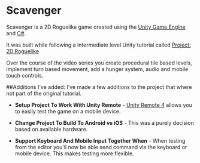 # Scavenger

Scavenger is a 2D Roguelike game created using the [Unity Game Engine][1] and [C#][2].

It was built while following a intermediate level Unity tutorial called [Project: 2D Roguelike][3]

Over the course of the video series you create procedural tile based levels, implement turn based movement, add a hunger system, audio and mobile touch controls.

##Additions I've added:
I've made a few additions to the project that where not part of the original tutorial.

- **Setup Project To Work With Unity Remote** - [Unity Remote 4][4] allows you to easily test the game on a mobile device.

- **Change Project To Build To Android vs iOS** - This was a purely decision based on available hardware.

- **Support Keyboard And Mobile Input Together When** - When testing from the editor you'll now be able send command via the keyboard or mobile device. This makes testing more flexible.

[1]:https://unity3d.com/
[2]:https://en.wikipedia.org/wiki/C_Sharp_(programming_language)
[3]:https://unity3d.com/learn/tutorials/projects/2d-roguelike
[4]: http://docs.unity3d.com/Manual/UnityRemote4.html
